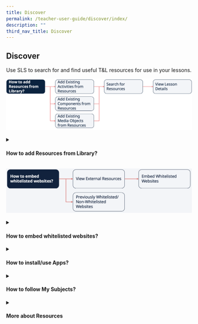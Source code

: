 ```yaml
---
title: Discover
permalink: /teacher-user-guide/discover/index/
description: ""
third_nav_title: Discover
---
```

<h2>Discover</h2>
Use SLS to search for and find useful T&amp;L resources for use in your lessons.

<a target="_blank" href="/images/2Teacher/Flow-Discover.png"><img alt="Flow Discover" src="/images/2Teacher/Flow-Discover.png"></a>


<details>
 <summary><h4>How to add Resources from Library?</h4></summary>

<ul>
  <li><a target="_blank" href="/teacher-user-guide/discover/about-resources/">About Resources</a></li>
  <li><a target="_blank" href="/teacher-user-guide/discover/communitygallery/">(1a) Add Existing Activities from Resources</a></li>
  <li><a target="_blank" href="/teacher-user-guide/discover/add-existing-activities-from-resources/">(1b) Add Existing Components from Resources</a></li>
  <li><a target="_blank" href="/teacher-user-guide/discover/add-existing-components-from-resources/">(1c) Add Existing Media Objects from Resources</a></li>
  <li><a target="_blank" href="/teacher-user-guide/discover/search-for-resources/">(2) Search for Resources (New)</a></li>
  <li><a target="_blank" href="/teacher-user-guide/discover/view-lesson-details/">(3) View Lesson Details</a></li>
</ul>
</details>
	
	
<a target="_blank" href="/images/2Teacher/Flow-Discover1.png"><img alt="Flow Discover" src="/images/2Teacher/Flow-Discover1.png"></a>

<details><summary><h4>How to embed whitelisted websites?</h4></summary>
	
<ul>
  <li><a href="/teacher-user-guide/discover/view-external-resources/" target="_blank">(1) View External Resources (New)</a></li>
  <li><a href="/teacher-user-guide/discover/embed-whitelisted-websites/" target="_blank">(2) Embed Whitelisted Websites (Enhanced)</a></li>
  <li><a href="/teacher-user-guide/discover/previously-whitelisted-and-non-whitelisted-websites/" target="_blank">Previously Whitelisted/Non-Whitelisted Websites</a></li>
</ul>


</details>

<details><summary><h4>How to install/use Apps?</h4></summary>
<ul>
  <li><a href="/teacher-user-guide/discover/access-app-library/" target="_blank">Access App Library</a></li>
</ul>
</details>

<details><summary><h4>How to follow My Subjects?</h4></summary>
	
<ul>
<li><a href="/teacher-user-guide/discover/access-my-subjects/" target="_blank">Access My Subjects</a></li>
<li><a target="_blank" href="/teacher-user-guide/discover/follow-and-unfollow-subjects/">Follow &amp; Unfollow Subjects</a></li>
</ul>
</details>	

<details><summary><h4>More about Resources</h4></summary>
	
<ul>
<li><a href="/teacher-user-guide/discover/make-a-copy-of-a-lesson/" target="_blank">Make a Copy of a Lesson</a></li>
<li><a target="_blank" href="/teacher-user-guide/discover/view-print-friendly-worksheet/">View Print-Friendly Worksheet</a></li>
	<li><a target="_blank" href="/teacher-user-guide/discover/leave-reviews/">Leave Reviews (New)</a></li>
</ul>
</details>